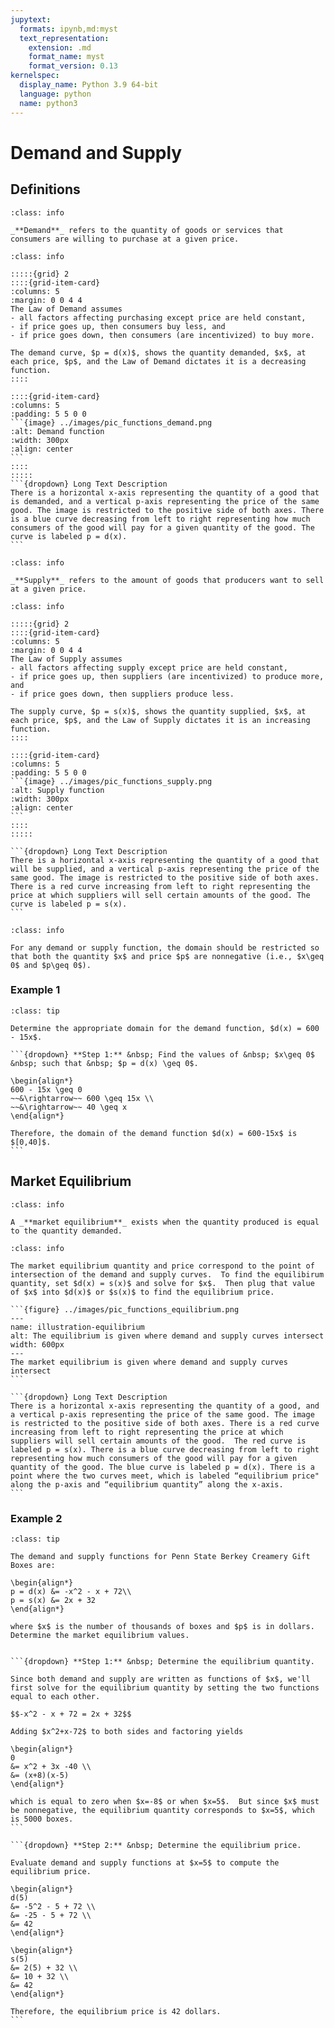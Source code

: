 ```yaml
---
jupytext:
  formats: ipynb,md:myst
  text_representation:
    extension: .md
    format_name: myst
    format_version: 0.13
kernelspec:
  display_name: Python 3.9 64-bit
  language: python
  name: python3
---
```

# Demand and Supply

## Definitions

```{admonition} Definition
:class: info

_**Demand**_ refers to the quantity of goods or services that consumers are willing to purchase at a given price.
```

````{admonition} The Law of Demand
:class: info

:::::{grid} 2
::::{grid-item-card}
:columns: 5
:margin: 0 0 4 4
The Law of Demand assumes
- all factors affecting purchasing except price are held constant,
- if price goes up, then consumers buy less, and
- if price goes down, then consumers (are incentivized) to buy more.

The demand curve, $p = d(x)$, shows the quantity demanded, $x$, at each price, $p$, and the Law of Demand dictates it is a decreasing function.
::::

::::{grid-item-card}
:columns: 5
:padding: 5 5 0 0 
```{image} ../images/pic_functions_demand.png
:alt: Demand function
:width: 300px
:align: center
```
::::
:::::
```{dropdown} Long Text Description
There is a horizontal x-axis representing the quantity of a good that is demanded, and a vertical p-axis representing the price of the same good. The image is restricted to the positive side of both axes. There is a blue curve decreasing from left to right representing how much consumers of the good will pay for a given quantity of the good. The curve is labeled p = d(x). 
```
````



```{admonition} Definition
:class: info

_**Supply**_ refers to the amount of goods that producers want to sell at a given price.
```



````{admonition} The Law of Supply
:class: info

:::::{grid} 2
::::{grid-item-card}
:columns: 5
:margin: 0 0 4 4
The Law of Supply assumes
- all factors affecting supply except price are held constant, 
- if price goes up, then suppliers (are incentivized) to produce more, and  
- if price goes down, then suppliers produce less. 

The supply curve, $p = s(x)$, shows the quantity supplied, $x$, at each price, $p$, and the Law of Supply dictates it is an increasing function.
::::

::::{grid-item-card}
:columns: 5
:padding: 5 5 0 0
```{image} ../images/pic_functions_supply.png
:alt: Supply function
:width: 300px
:align: center
```
::::
:::::

```{dropdown} Long Text Description
There is a horizontal x-axis representing the quantity of a good that will be supplied, and a vertical p-axis representing the price of the same good. The image is restricted to the positive side of both axes. There is a red curve increasing from left to right representing the price at which suppliers will sell certain amounts of the good. The curve is labeled p = s(x). 
```
````


```{admonition} Domain Considerations
:class: info

For any demand or supply function, the domain should be restricted so that both the quantity $x$ and price $p$ are nonnegative (i.e., $x\geq 0$ and $p\geq 0$).  
```


### Example 1
````{admonition} Domain of a demand function
:class: tip

Determine the appropriate domain for the demand function, $d(x) = 600 - 15x$.

```{dropdown} **Step 1:** &nbsp; Find the values of &nbsp; $x\geq 0$ &nbsp; such that &nbsp; $p = d(x) \geq 0$.

\begin{align*}
600 - 15x \geq 0 
~~&\rightarrow~~ 600 \geq 15x \\ 
~~&\rightarrow~~ 40 \geq x
\end{align*}

Therefore, the domain of the demand function $d(x) = 600-15x$ is $[0,40]$.
```
````


## Market Equilibrium
```{admonition} Definition
:class: info

A _**market equilibrium**_ exists when the quantity produced is equal to the quantity demanded.
```

````{admonition} How to Find the Market Equilibrium
:class: info

The market equilibrium quantity and price correspond to the point of intersection of the demand and supply curves.  To find the equilibirum quantity, set $d(x) = s(x)$ and solve for $x$.  Then plug that value of $x$ into $d(x)$ or $s(x)$ to find the equilibrium price.

```{figure} ../images/pic_functions_equilibrium.png
---
name: illustration-equilibrium
alt: The equilibrium is given where demand and supply curves intersect
width: 600px
---
The market equilibrium is given where demand and supply curves intersect
```

```{dropdown} Long Text Description
There is a horizontal x-axis representing the quantity of a good, and a vertical p-axis representing the price of the same good. The image is restricted to the positive side of both axes. There is a red curve increasing from left to right representing the price at which suppliers will sell certain amounts of the good.  The red curve is labeled p = s(x). There is a blue curve decreasing from left to right representing how much consumers of the good will pay for a given quantity of the good. The blue curve is labeled p = d(x). There is a point where the two curves meet, which is labeled “equilibrium price" along the p-axis and “equilibrium quantity” along the x-axis.
```
````



### Example 2
````{admonition} Find the market equilibrium values
:class: tip

The demand and supply functions for Penn State Berkey Creamery Gift Boxes are: 

\begin{align*}
p = d(x) &= -x^2 - x + 72\\
p = s(x) &= 2x + 32
\end{align*}

where $x$ is the number of thousands of boxes and $p$ is in dollars.  Determine the market equilibrium values.


```{dropdown} **Step 1:** &nbsp; Determine the equilibrium quantity.

Since both demand and supply are written as functions of $x$, we'll first solve for the equilibrium quantity by setting the two functions equal to each other. 

$$-x^2 - x + 72 = 2x + 32$$

Adding $x^2+x-72$ to both sides and factoring yields

\begin{align*}
0 
&= x^2 + 3x -40 \\
&= (x+8)(x-5)
\end{align*}

which is equal to zero when $x=-8$ or when $x=5$.  But since $x$ must be nonnegative, the equilibrium quantity corresponds to $x=5$, which is 5000 boxes.
```

```{dropdown} **Step 2:** &nbsp; Determine the equilibrium price.

Evaluate demand and supply functions at $x=5$ to compute the equilibrium price.

\begin{align*}
d(5) 
&= -5^2 - 5 + 72 \\
&= -25 - 5 + 72 \\
&= 42
\end{align*}

\begin{align*}
s(5) 
&= 2(5) + 32 \\
&= 10 + 32 \\
&= 42
\end{align*}

Therefore, the equilibrium price is 42 dollars.
```
````
